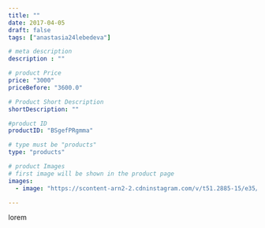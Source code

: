 ```yaml
---
title: ""
date: 2017-04-05
draft: false
tags: ["anastasia24lebedeva"]

# meta description
description : ""

# product Price
price: "3000"
priceBefore: "3600.0"

# Product Short Description
shortDescription: ""

#product ID
productID: "BSgefPRgmma"

# type must be "products"
type: "products"

# product Images
# first image will be shown in the product page
images:
  - image: "https://scontent-arn2-2.cdninstagram.com/v/t51.2885-15/e35/17817767_1050029538431484_2140075190191652864_n.jpg?se=7&tp=1&_nc_ht=scontent-arn2-2.cdninstagram.com&_nc_cat=100&_nc_ohc=uInUd9Nj8QAAX_fNxXi&ccb=7-4&oh=d2d473084bbef67448fee1c8fb82225f&oe=6081DD3B&ig_cache_key=MTQ4NjMyMTk2NTEzMTI2MjM2Mg%3D%3D.2-ccb7-4"

---
```

lorem
